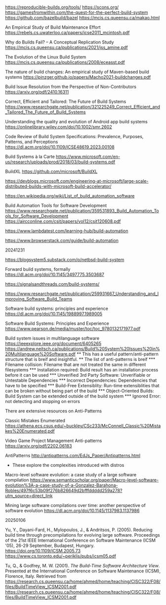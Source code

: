 https://reproducible-builds.org/tools/
https://scons.org/
https://gamesfromwithin.com/the-quest-for-the-perfect-build-system
https://github.com/bazelbuild/bazel
https://mcis.cs.queensu.ca/makao.html

An Empirical Study of Build Maintenance Effort
https://rebels.cs.uwaterloo.ca/papers/icse2011_mcintosh.pdf

Why do Builds Fail? – A Conceptual Replication Study
https://mcis.cs.queensu.ca/publications/2021/jss_amine.pdf

The Evolution of the Linux Build System
https://mcis.cs.queensu.ca/publications/2008/eceasst.pdf

The nature of build changes: An empirical study of Maven-based build systems
https://pinzger.github.io/papers/Macho2021-buildchanges.pdf

Build Issue Resolution from the Perspective of Non-Contributors
https://arxiv.org/pdf/2410.16311

Correct, Efficient and Tailored: The Future of Build Systems
https://www.researchgate.net/publication/321225249_Correct_Efficient_and_Tailored_The_Future_of_Build_Systems

Understanding the quality and evolution of Android app build systems
https://onlinelibrary.wiley.com/doi/10.1002/smr.2602

Code Review of Build System Specifications: Prevalence, Purposes, Patterns, and Perceptions
https://dl.acm.org/doi/10.1109/ICSE48619.2023.00108

Build Systems à la Carte
https://www.microsoft.com/en-us/research/uploads/prod/2018/03/build-systems.pdf

BuildXL
https://github.com/microsoft/BuildXL

https://devblogs.microsoft.com/engineering-at-microsoft/large-scale-distributed-builds-with-microsoft-build-accelerator/

https://en.wikipedia.org/wiki/List_of_build_automation_software

Build Automation Tools for Software Development
https://www.researchgate.net/publication/359531893_Build_Automation_Tools_for_Software_Development
https://aircconline.com/csit/papers/vol12/csit120608.pdf

https://www.lambdatest.com/learning-hub/build-automation

https://www.browserstack.com/guide/build-automation

20241231

https://blogsystem5.substack.com/p/netbsd-build-system

Forward build systems, formally
https://dl.acm.org/doi/10.1145/3497775.3503687

https://signalsandthreads.com/build-systems/

https://www.researchgate.net/publication/259931667_Understanding_and_Improving_Software_Build_Teams

Software build systems: principles and experience 
https://dl.acm.org/doi/10.1145/1988997.1989005

Software Build Systems: Principles and Experience
https://www.pearson.de/media/muster/toc/toc_9780132171977.pdf

Build system issues in multilanguage software
https://ieeexplore.ieee.org/document/6405265
https://andrew.neitsch.ca/publications/Build%20System%20Issues%20in%20Multilanguage%20Software.pdf
** This has a useful pattern/anti-pattern structure that is breif and insightful.
** The list of anti-patterns is breif
*** Filename collision: Filename that are not treated the same in different filesystems
*** Installation required: Build result has an installation process before it can be used
*** Unverified 3rd Party Software: Unverifiable or Untestable  Dependencies
*** Incorrect Dependencies: Dependencies that have to be specified
*** Build-Free Extensiblity: Run-time extensiblities that can be broken without being part of the build 
*** Object-Oriented Builds: Build System can be extended outside of the build system
*** Ignored Error: not detecting and stopping on errors

There are extensive resources on Anti-Patterns

Classic Mistakes Enumerated
https://athena.ecs.csus.edu/~buckley/CSc233/McConnell_Classic%20Mistakes%20Enumerated.pdf

Video Game Project Management Anti-patterns
https://arxiv.org/pdf/2202.06183

AntiPatterns
http://antipatterns.com/EdJs_Paper/Antipatterns.html

* These explore the complexities introduced with distros

Macro-level software evolution: a case study of a large software compilation
https://www.semanticscholar.org/paper/Macro-level-software-evolution%3A-a-case-study-of-a-Gonzalez-Barahona-Robles/497f6c53b09f276b826649d2bfffddddd259a278?utm_source=direct_link

Mining large software compilations over time: another perspective of software evolution
https://dl.acm.org/doi/10.1145/1137983.1137986

20250106

Yu, Y., Dayani-Fard, H., Mylopoulos, J., & Andritsos, P. (2005). Reducing build time through precompilations for evolving large software. Proceedings of the 21st IEEE International Conference on Software Maintenance (ICSM '05), 26-29 September, Budapest, Hungary. https://doi.org/10.1109/ICSM.2005.73
https://www.cs.toronto.edu/~periklis/pubs/icsm05.pdf

Tu, Q., & Godfrey, M. W. (2001). *The Build-Time Software Architecture View*. Presented at the International Conference on Software Maintenance (ICSM), Florence, Italy. Retrieved from https://research.cs.queensu.ca/home/ahmed/home/teaching/CISC322/F08/files/BuildTimeView_ICSM2001.pdf
https://research.cs.queensu.ca/home/ahmed/home/teaching/CISC322/F08/files/BuildTimeView_ICSM2001.pdf
